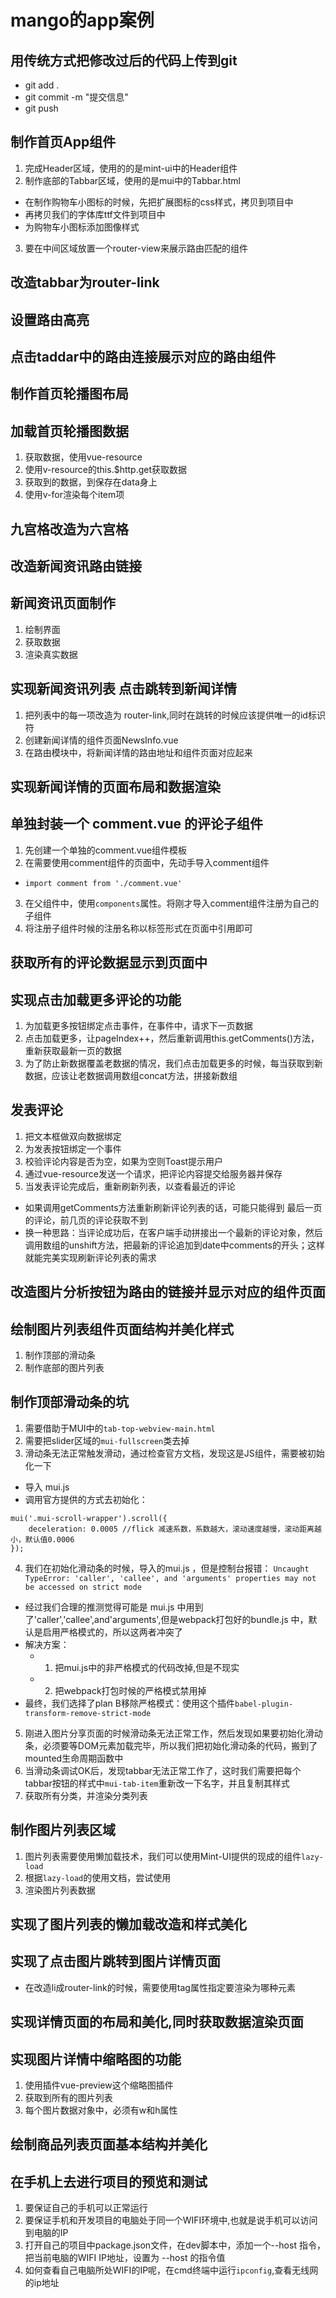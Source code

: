 # mango的app案例

## 用传统方式把修改过后的代码上传到git
- git add .
- git commit -m "提交信息"
- git push 

## 制作首页App组件
1. 完成Header区域，使用的的是mint-ui中的Header组件
2. 制作底部的Tabbar区域，使用的是mui中的Tabbar.html
  + 在制作购物车小图标的时候，先把扩展图标的css样式，拷贝到项目中
  + 再拷贝我们的字体库ttf文件到项目中
  + 为购物车小图标添加图像样式
3. 要在中间区域放置一个router-view来展示路由匹配的组件

## 改造tabbar为router-link

## 设置路由高亮

## 点击taddar中的路由连接展示对应的路由组件

## 制作首页轮播图布局

## 加载首页轮播图数据
1. 获取数据，使用vue-resource
2. 使用v-resource的this.$http.get获取数据
3. 获取到的数据，到保存在data身上
4. 使用v-for渲染每个item项

## 九宫格改造为六宫格

## 改造新闻资讯路由链接

## 新闻资讯页面制作
1. 绘制界面
2. 获取数据
3. 渲染真实数据

## 实现新闻资讯列表 点击跳转到新闻详情
1. 把列表中的每一项改造为 router-link,同时在跳转的时候应该提供唯一的id标识符
2. 创建新闻详情的组件页面NewsInfo.vue
3. 在路由模块中，将新闻详情的路由地址和组件页面对应起来

## 实现新闻详情的页面布局和数据渲染

## 单独封装一个 comment.vue 的评论子组件
1. 先创建一个单独的comment.vue组件模板
2. 在需要使用comment组件的页面中，先动手导入comment组件
  + `import comment from './comment.vue'`
3. 在父组件中，使用`components`属性。将刚才导入comment组件注册为自己的子组件
4. 将注册子组件时候的注册名称以标签形式在页面中引用即可

## 获取所有的评论数据显示到页面中

## 实现点击加载更多评论的功能
1. 为加载更多按钮绑定点击事件，在事件中，请求下一页数据
2. 点击加载更多，让pageIndex++，然后重新调用this.getComments()方法，重新获取最新一页的数据
3. 为了防止新数据覆盖老数据的情况，我们点击加载更多的时候，每当获取到新数据，应该让老数据调用数组concat方法，拼接新数组

## 发表评论
1. 把文本框做双向数据绑定
2. 为发表按钮绑定一个事件
3. 校验评论内容是否为空，如果为空则Toast提示用户
4. 通过vue-resource发送一个请求，把评论内容提交给服务器并保存
5. 当发表评论完成后，重新刷新列表，以查看最近的评论
  + 如果调用getComments方法重新刷新评论列表的话，可能只能得到 最后一页的评论，前几页的评论获取不到
  + 换一种思路：当评论成功后，在客户端手动拼接出一个最新的评论对象，然后调用数组的unshift方法，把最新的评论追加到date中comments的开头；这样就能完美实现刷新评论列表的需求

## 改造图片分析按钮为路由的链接并显示对应的组件页面

## 绘制图片列表组件页面结构并美化样式
1. 制作顶部的滑动条
2. 制作底部的图片列表

## 制作顶部滑动条的坑
1. 需要借助于MUI中的`tab-top-webview-main.html`
2. 需要把slider区域的`mui-fullscreen`类去掉
3. 滑动条无法正常触发滑动，通过检查官方文档，发现这是JS组件，需要被初始化一下
  + 导入 mui.js
  + 调用官方提供的方式去初始化：
  ```
  mui('.mui-scroll-wrapper').scroll({
	  deceleration: 0.0005 //flick 减速系数，系数越大，滚动速度越慢，滚动距离越小，默认值0.0006
  });
  ```
4. 我们在初始化滑动条的时候，导入的mui.js ，但是控制台报错： `Uncaught TypeError: 'caller', 'callee', and 'arguments' properties may not be accessed on strict mode`
  + 经过我们合理的推测觉得可能是 mui.js 中用到了'caller','callee',and'arguments',但是webpack打包好的bundle.js 中，默认是启用严格模式的，所以这两者冲突了
  + 解决方案： 
    - 1. 把mui.js中的非严格模式的代码改掉,但是不现实
    - 2. 把webpack打包时候的严格模式禁用掉
  + 最终，我们选择了plan B移除严格模式：使用这个插件`babel-plugin-transform-remove-strict-mode`
5. 刚进入图片分享页面的时候滑动条无法正常工作，然后发现如果要初始化滑动条，必须要等DOM元素加载完毕，所以我们把初始化滑动条的代码，搬到了mounted生命周期函数中
6. 当滑动条调试OK后，发现tabbar无法正常工作了，这时我们需要把每个tabbar按钮的样式中`mui-tab-item`重新改一下名字，并且复制其样式
7. 获取所有分类，并渲染分类列表

## 制作图片列表区域
1. 图片列表需要使用懒加载技术，我们可以使用Mint-UI提供的现成的组件`lazy-load`
2. 根据`lazy-load`的使用文档，尝试使用
3. 渲染图片列表数据

## 实现了图片列表的懒加载改造和样式美化

## 实现了点击图片跳转到图片详情页面
  + 在改造li成router-link的时候，需要使用tag属性指定要渲染为哪种元素

## 实现详情页面的布局和美化,同时获取数据渲染页面

## 实现图片详情中缩略图的功能
1. 使用插件vue-preview这个缩略图插件
2. 获取到所有的图片列表
3. 每个图片数据对象中，必须有w和h属性


## 绘制商品列表页面基本结构并美化

## 在手机上去进行项目的预览和测试
1. 要保证自己的手机可以正常运行
2. 要保证手机和开发项目的电脑处于同一个WIFI环境中,也就是说手机可以访问到电脑的IP
3. 打开自己的项目中package.json文件，在dev脚本中，添加一个--host 指令， 把当前电脑的WIFI IP地址，设置为 --host 的指令值
4. 如何查看自己电脑所处WIFI的IP呢，在cmd终端中运行`ipconfig`,查看无线网的ip地址
